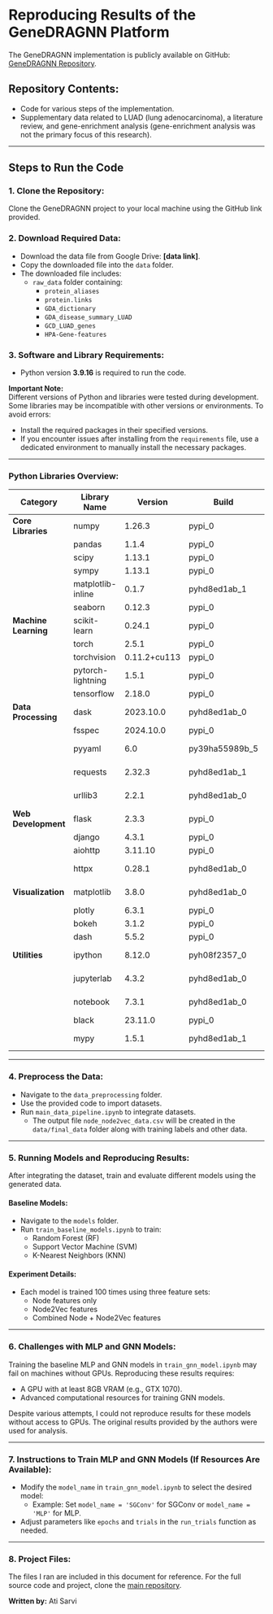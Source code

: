 # Reproducing Results of the GeneDRAGNN Platform

The GeneDRAGNN implementation is publicly available on GitHub: [GeneDRAGNN Repository](https://github.com/geneDRAGNN/geneDRAGNN).

## Repository Contents:
- Code for various steps of the implementation.
- Supplementary data related to LUAD (lung adenocarcinoma), a literature review, and gene-enrichment analysis (gene-enrichment analysis was not the primary focus of this research).

---

## Steps to Run the Code

### 1. Clone the Repository:
Clone the GeneDRAGNN project to your local machine using the GitHub link provided.

### 2. Download Required Data:
- Download the data file from Google Drive: **[data link]**.
- Copy the downloaded file into the `data` folder.
- The downloaded file includes:
  - `raw_data` folder containing:
    - `protein_aliases`
    - `protein.links`
    - `GDA_dictionary`
    - `GDA_disease_summary_LUAD`
    - `GCD_LUAD_genes`
    - `HPA-Gene-features`

### 3. Software and Library Requirements:
- Python version **3.9.16** is required to run the code.

**Important Note:**  
Different versions of Python and libraries were tested during development. Some libraries may be incompatible with other versions or environments. To avoid errors:
- Install the required packages in their specified versions.
- If you encounter issues after installing from the `requirements` file, use a dedicated environment to manually install the necessary packages.

---

### Python Libraries Overview:

| **Category**         | **Library Name**        | **Version** | **Build**       | **Channel**   |
|-----------------------|-------------------------|-------------|-----------------|---------------|
| **Core Libraries**    | numpy                  | 1.26.3      | pypi_0          | pypi          |
|                       | pandas                 | 1.1.4       | pypi_0          | pypi          |
|                       | scipy                  | 1.13.1      | pypi_0          | pypi          |
|                       | sympy                  | 1.13.1      | pypi_0          | pypi          |
|                       | matplotlib-inline      | 0.1.7       | pyhd8ed1ab_1    | conda-forge   |
|                       | seaborn                | 0.12.3      | pypi_0          | pypi          |
| **Machine Learning**  | scikit-learn           | 0.24.1      | pypi_0          | pypi          |
|                       | torch                  | 2.5.1       | pypi_0          | pypi          |
|                       | torchvision            | 0.11.2+cu113 | pypi_0         | pypi          |
|                       | pytorch-lightning      | 1.5.1       | pypi_0          | pypi          |
|                       | tensorflow             | 2.18.0      | pypi_0          | pypi          |
| **Data Processing**   | dask                   | 2023.10.0   | pyhd8ed1ab_0    | conda-forge   |
|                       | fsspec                 | 2024.10.0   | pypi_0          | pypi          |
|                       | pyyaml                 | 6.0         | py39ha55989b_5  | conda-forge   |
|                       | requests               | 2.32.3      | pyhd8ed1ab_1    | conda-forge   |
|                       | urllib3                | 2.2.1       | pyhd8ed1ab_0    | conda-forge   |
| **Web Development**   | flask                  | 2.3.3       | pypi_0          | pypi          |
|                       | django                 | 4.3.1       | pypi_0          | pypi          |
|                       | aiohttp                | 3.11.10     | pypi_0          | pypi          |
|                       | httpx                  | 0.28.1      | pyhd8ed1ab_0    | conda-forge   |
| **Visualization**     | matplotlib             | 3.8.0       | pyhd8ed1ab_0    | conda-forge   |
|                       | plotly                 | 6.3.1       | pypi_0          | pypi          |
|                       | bokeh                  | 3.1.2       | pypi_0          | pypi          |
|                       | dash                   | 5.5.2       | pypi_0          | pypi          |
| **Utilities**         | ipython                | 8.12.0      | pyh08f2357_0    | conda-forge   |
|                       | jupyterlab             | 4.3.2       | pyhd8ed1ab_0    | conda-forge   |
|                       | notebook               | 7.3.1       | pyhd8ed1ab_0    | conda-forge   |
|                       | black                  | 23.11.0     | pypi_0          | pypi          |
|                       | mypy                   | 1.5.1       | pyhd8ed1ab_1    | conda-forge   |


---

### 4. Preprocess the Data:
- Navigate to the `data_preprocessing` folder.
- Use the provided code to import datasets.
- Run `main_data_pipeline.ipynb` to integrate datasets.
  - The output file `node_node2vec_data.csv` will be created in the `data/final_data` folder along with training labels and other data.

---

### 5. Running Models and Reproducing Results:
After integrating the dataset, train and evaluate different models using the generated data.

#### Baseline Models:
- Navigate to the `models` folder.
- Run `train_baseline_models.ipynb` to train:
  - Random Forest (RF)
  - Support Vector Machine (SVM)
  - K-Nearest Neighbors (KNN)

#### Experiment Details:
- Each model is trained 100 times using three feature sets:
  - Node features only
  - Node2Vec features
  - Combined Node + Node2Vec features

---

### 6. Challenges with MLP and GNN Models:
Training the baseline MLP and GNN models in `train_gnn_model.ipynb` may fail on machines without GPUs. Reproducing these results requires:
- A GPU with at least 8GB VRAM (e.g., GTX 1070).
- Advanced computational resources for training GNN models.

Despite various attempts, I could not reproduce results for these models without access to GPUs. The original results provided by the authors were used for analysis.

---

### 7. Instructions to Train MLP and GNN Models (If Resources Are Available):
- Modify the `model_name` in `train_gnn_model.ipynb` to select the desired model:
  - Example: Set `model_name = 'SGConv'` for SGConv or `model_name = 'MLP'` for MLP.
- Adjust parameters like `epochs` and `trials` in the `run_trials` function as needed.

---

### 8. Project Files:
The files I ran are included in this document for reference. For the full source code and project, clone the [main repository](https://github.com/geneDRAGNN/geneDRAGNN).

**Written by:** Ati Sarvi
